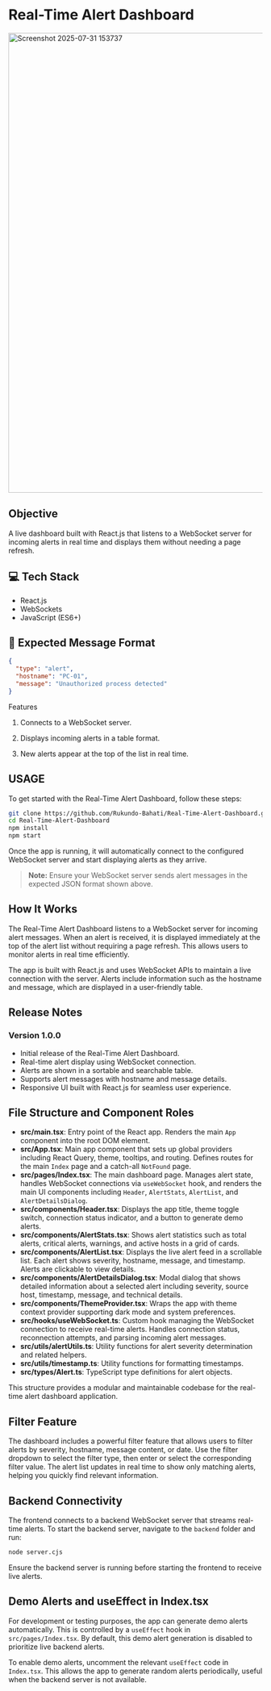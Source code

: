 # Real-Time Alert Dashboard 

<img width="1919" height="912" alt="Screenshot 2025-07-31 153737" src="https://github.com/user-attachments/assets/b6f172be-9315-40df-9a3a-5048041ae7eb" />


## Objective
A live dashboard built with React.js that listens to a WebSocket server for incoming alerts in real time and displays them without needing a page refresh.

## 💻 Tech Stack
- React.js
- WebSockets
- JavaScript (ES6+)

## 📡 Expected Message Format
```json
{
  "type": "alert",
  "hostname": "PC-01",
  "message": "Unauthorized process detected"
}
```
Features
1. Connects to a WebSocket server.

2. Displays incoming alerts in a table format.

3. New alerts appear at the top of the list in real time.

## USAGE
To get started with the Real-Time Alert Dashboard, follow these steps:

```bash
git clone https://github.com/Rukundo-Bahati/Real-Time-Alert-Dashboard.git
cd Real-Time-Alert-Dashboard
npm install
npm start
```

Once the app is running, it will automatically connect to the configured WebSocket server and start displaying alerts as they arrive.

> **Note:** Ensure your WebSocket server sends alert messages in the expected JSON format shown above.

## How It Works
The Real-Time Alert Dashboard listens to a WebSocket server for incoming alert messages. When an alert is received, it is displayed immediately at the top of the alert list without requiring a page refresh. This allows users to monitor alerts in real time efficiently.

The app is built with React.js and uses WebSocket APIs to maintain a live connection with the server. Alerts include information such as the hostname and message, which are displayed in a user-friendly table.

## Release Notes
### Version 1.0.0
- Initial release of the Real-Time Alert Dashboard.
- Real-time alert display using WebSocket connection.
- Alerts are shown in a sortable and searchable table.
- Supports alert messages with hostname and message details.
- Responsive UI built with React.js for seamless user experience.

## File Structure and Component Roles


- **src/main.tsx**: Entry point of the React app. Renders the main `App` component into the root DOM element.
- **src/App.tsx**: Main app component that sets up global providers including React Query, theme, tooltips, and routing. Defines routes for the main `Index` page and a catch-all `NotFound` page.
- **src/pages/Index.tsx**: The main dashboard page. Manages alert state, handles WebSocket connections via `useWebSocket` hook, and renders the main UI components including `Header`, `AlertStats`, `AlertList`, and `AlertDetailsDialog`.
- **src/components/Header.tsx**: Displays the app title, theme toggle switch, connection status indicator, and a button to generate demo alerts.
- **src/components/AlertStats.tsx**: Shows alert statistics such as total alerts, critical alerts, warnings, and active hosts in a grid of cards.
- **src/components/AlertList.tsx**: Displays the live alert feed in a scrollable list. Each alert shows severity, hostname, message, and timestamp. Alerts are clickable to view details.
- **src/components/AlertDetailsDialog.tsx**: Modal dialog that shows detailed information about a selected alert including severity, source host, timestamp, message, and technical details.
- **src/components/ThemeProvider.tsx**: Wraps the app with theme context provider supporting dark mode and system preferences.
- **src/hooks/useWebSocket.ts**: Custom hook managing the WebSocket connection to receive real-time alerts. Handles connection status, reconnection attempts, and parsing incoming alert messages.
- **src/utils/alertUtils.ts**: Utility functions for alert severity determination and related helpers.
- **src/utils/timestamp.ts**: Utility functions for formatting timestamps.
- **src/types/Alert.ts**: TypeScript type definitions for alert objects.

This structure provides a modular and maintainable codebase for the real-time alert dashboard application.

## Filter Feature
The dashboard includes a powerful filter feature that allows users to filter alerts by severity, hostname, message content, or date. Use the filter dropdown to select the filter type, then enter or select the corresponding filter value. The alert list updates in real time to show only matching alerts, helping you quickly find relevant information.

## Backend Connectivity
The frontend connects to a backend WebSocket server that streams real-time alerts. To start the backend server, navigate to the `backend` folder and run:

```bash
node server.cjs
```

Ensure the backend server is running before starting the frontend to receive live alerts.

## Demo Alerts and useEffect in Index.tsx
For development or testing purposes, the app can generate demo alerts automatically. This is controlled by a `useEffect` hook in `src/pages/Index.tsx`. By default, this demo alert generation is disabled to prioritize live backend alerts.

To enable demo alerts, uncomment the relevant `useEffect` code in `Index.tsx`. This allows the app to generate random alerts periodically, useful when the backend server is not available.



